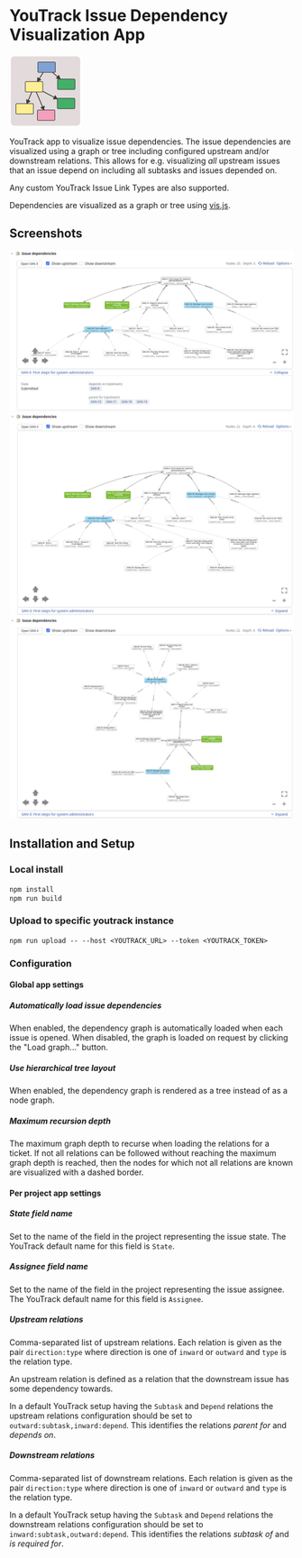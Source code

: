 # YouTrack Issue Dependency Visualization App

![issuedepyt icon](./public/issuedepyt-icon.svg)

YouTrack app to visualize issue dependencies. The issue dependencies are visualized using a graph or
tree including configured upstream and/or downstream relations. This allows for e.g. visualizing
*all* upstream issues that an issue depend on including all subtasks and issues depended on.

Any custom YouTrack Issue Link Types are also supported.

Dependencies are visualized as a graph or tree using [vis.js](visjs.org).

## Screenshots

![Small tree](./doc/assets/screenshot_tree.png)
![Large tree](./doc/assets/screenshot_tree_large.png)
![Large graph](./doc/assets/screenshot_graph.png)

## Installation and Setup

### Local install

```
npm install
npm run build
```

### Upload to specific youtrack instance

```
npm run upload -- --host <YOUTRACK_URL> --token <YOUTRACK_TOKEN>
```

### Configuration

#### Global app settings

##### Automatically load issue dependencies

When enabled, the dependency graph is automatically loaded when each issue is opened. When disabled,
the graph is loaded on request by clicking the "Load graph..." button.

##### Use hierarchical tree layout

When enabled, the dependency graph is rendered as a tree instead of as a node graph.

##### Maximum recursion depth

The maximum graph depth to recurse when loading the relations for a ticket. If not all relations can
be followed without reaching the maximum graph depth is reached, then the nodes for which not all
relations are known are visualized with a dashed border.

#### Per project app settings

##### State field name

Set to the name of the field in the project representing the issue state. The YouTrack default name
for this field is `State`.

##### Assignee field name

Set to the name of the field in the project representing the issue assignee. The YouTrack default
name for this field is `Assignee`.

##### Upstream relations

Comma-separated list of upstream relations. Each relation is given as the pair `direction:type`
where direction is one of `inward` or `outward` and `type` is the relation type.

An upstream relation is defined as a relation that the downstream issue has some dependency towards.

In a default YouTrack setup having the `Subtask` and `Depend` relations the upstream relations
configuration should be set to `outward:subtask,inward:depend`. This identifies the relations
*parent for* and *depends on*.

##### Downstream relations

Comma-separated list of downstream relations. Each relation is given as the pair `direction:type`
where direction is one of `inward` or `outward` and `type` is the relation type.

In a default YouTrack setup having the `Subtask` and `Depend` relations the downstream relations
configuration should be set to `inward:subtask,outward:depend`. This identifies the relations
*subtask of* and *is required for*.
